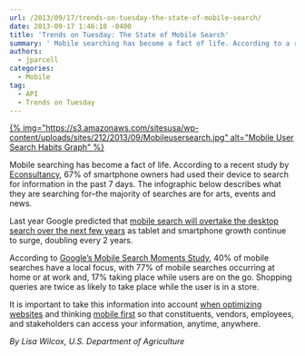 ```yaml
---
url: /2013/09/17/trends-on-tuesday-the-state-of-mobile-search/
date: 2013-09-17 1:46:18 -0400
title: 'Trends on Tuesday: The State of Mobile Search'
summary: ' Mobile searching has become a fact of life. According to a recent study by Econsultancy, 67% of smartphone owners had used their device to search for information in the past 7 days. The infographic below describes what they are searching for&#8211;the majority of searches are for arts,'
authors:
  - jparcell
categories:
  - Mobile
tag:
  - API
  - Trends on Tuesday
---
```


[{% img="https://s3.amazonaws.com/sitesusa/wp-content/uploads/sites/212/2013/09/Mobileusersearch.jpg" alt="Mobile User Search Habits Graph" %}](https://s3.amazonaws.com/sitesusa/wp-content/uploads/sites/212/2013/09/Mobileusersearch.jpg)

Mobile searching has become a fact of life. According to a recent study by [Econsultancy](http://econsultancy.com/us/blog/63230-30-compelling-mobile-search-statistics), 67% of smartphone owners had used their device to search for information in the past 7 days. The infographic below describes what they are searching for&#8211;the majority of searches are for arts, events and news.

Last year Google predicted that [mobile search will overtake the desktop search over the next few years](http://econsultancy.com/us/nma-archive/61724-mobile-search-will-top-desktop-in-next-few-years-says-google-s-carrington) as tablet and smartphone growth continue to surge, doubling every 2 years.

According to [Google&#8217;s Mobile Search Moments Study](http://www.google.com/think/research-studies/creating-moments-that-matter.html), 40% of mobile searches have a local focus, with 77% of mobile searches occurring at home or at work and, 17% taking place while users are on the go. Shopping queries are twice as likely to take place while the user is in a store.

It is important to take this information into account [when optimizing websites](https://www.WHATEVER/2013/08/27/trends-on-tuesday-why-you-should-be-accessible-on-mobile/ "Trends on Tuesday: Why You Should Be Accessible on Mobile") and thinking [mobile first](https://www.WHATEVER/2013/09/30/mobile-first/ "Mobile First") so that constituents, vendors, employees, and stakeholders can access your information, anytime, anywhere.

_By Lisa Wilcox, U.S. Department of Agriculture_